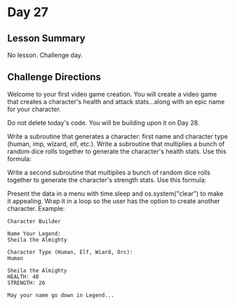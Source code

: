 # Day 27

## Lesson Summary
No lesson. Challenge day.

## Challenge Directions
Welcome to your first video game creation. You will create a video game that creates a character's health and attack stats...along with an epic name for your character.

Do not delete today's code. You will be building upon it on Day 28.

Write a subroutine that generates a character: first name and character type (human, imp, wizard, elf, etc.).
Write a subroutine that multiplies a bunch of random dice rolls together to generate the character's health stats. Use this formula:


Write a second subroutine that multiplies a bunch of random dice rolls together to generate the character's strength stats. Use this formula:


Present the data in a menu with time.sleep and os.system("clear") to make it appealing.
Wrap it in a loop so the user has the option to create another character.
Example:
```
Character Builder

Name Your Legend:
Sheila the Almighty

Character Type (Human, Elf, Wiard, Orc):
Human

Sheila the Almighty
HEALTH: 40
STRENGTH: 26

May your name go down in Legend...
```

